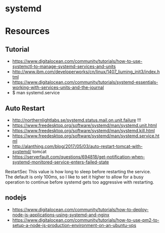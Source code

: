 # systemd

# Resources

## Tutorial

* https://www.digitalocean.com/community/tutorials/how-to-use-systemctl-to-manage-systemd-services-and-units
* http://www.ibm.com/developerworks/cn/linux/1407_liuming_init3/index.html
* https://www.digitalocean.com/community/tutorials/systemd-essentials-working-with-services-units-and-the-journal
* $ man systemd.service

## Auto Restart

* http://northernlightlabs.se/systemd.status.mail.on.unit.failure !!!
* https://www.freedesktop.org/software/systemd/man/systemd.unit.html
* https://www.freedesktop.org/software/systemd/man/systemd.kill.html
* https://www.freedesktop.org/software/systemd/man/systemd.service.html
* http://alanthing.com/blog/2017/05/03/auto-restart-tomcat-with-systemd/ tomcat
* https://serverfault.com/questions/694818/get-notification-when-systemd-monitored-service-enters-failed-state

RestartSec  This value is how long to sleep before restarting the service. The default is only 100ms,
so I like to set it higher to allow for a busy operation to continue before systemd gets too aggressive 
with restarting.

## nodejs

* https://www.digitalocean.com/community/tutorials/how-to-deploy-node-js-applications-using-systemd-and-nginx
* https://www.digitalocean.com/community/tutorials/how-to-use-pm2-to-setup-a-node-js-production-environment-on-an-ubuntu-vps
